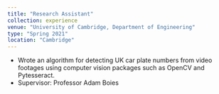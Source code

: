 ```yaml
---
title: "Research Assistant"
collection: experience
venue: "University of Cambridge, Department of Engineering"
type: "Spring 2021"
location: "Cambridge"
---
```


* Wrote an algorithm for detecting UK car plate numbers from video footages using computer vision packages such as OpenCV and Pytesseract.
* Supervisor: Professor Adam Boies